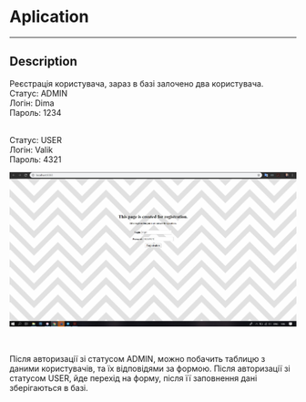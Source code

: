 # Aplication
-----------------------------

Description
-----------------------------
Реєстрація користувача, зараз в базі залочено два користувача.<br>
Статус: ADMIN<br>
Логін: Dima<br>
Пароль: 1234<br><br>

Статус: USER<br>
Логін: Valik<br>
Пароль: 4321<br>

![screenshot of sample](https://github.com/LiakhovDmitriy/Aplication/blob/master/Login.jpg)

<br>

Після авторизації зі статусом ADMIN, можно побачить таблицю з даними користувачів, та їх відповідями за формою.
Після авторизації зі статусом USER, йде перехід на форму, після її заповнення дані зберігаються в базі.
